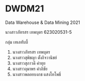 # DWDM21
Data Warehouse &amp; Data Mining 2021

นางสาวภัทรสร เทพบุตร 623020531-5

กลุ่ม เทเลทับบี้
1. นางสาวภัทรสร เทพบุตร
2. นางสาวสุพิชญา ตั้งกิจวานิชย์
3. นางสาวสุภาวดี คำทุย
4. นางสาวอุมาพร คำภิชัย
5. นางสาวพลอยบงกช แสงโทโพธิ์
